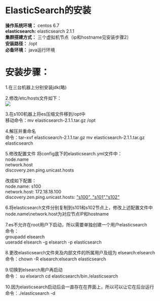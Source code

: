 # ElasticSearch的安装
**操作系统环境：**  centos 6.7  
**elasticsearch:** elasticsearch 2.1.1  
**集群搭建方式：** 三个虚拟机节点（ip和hostname见安装步骤2）  
**安装路径：** /opt  
**必备环境：** java运行环境  
# 安装步骤：
1.在三台机器上分别安装jdk(略)

2.修改/etc/hosts文件如下：  
![](https://i.imgur.com/n4VTt5t.png)

3.在s100机器上将es压缩文件移到/opt中  
移动命令：mv elasticsearch-2.1.1.tar.gz /opt 
  
4.解压并重命名  
命令：tar–xvf elasticsearch-2.1.1.tar.gz   mv elasticsearch-2.1.1.tar.gz elasticsearch

5.修改配置文件
将config底下的elasticsearch.yml文件中：  
    node.name  
    network.host  
    discovery.zen.ping.unicast.hosts
  
改成如下配置：  
    node.name: s100  
    network.host: 172.18.18.100  
    discovery.zen.ping.unicast.hosts: ["s100", "s101","s102"](在三个节点配置hosts文件，172.18.18.100、172.18.18.101、172.18.18.102是节点的ip地址，对应hostname分别为s100\s101\s102) 

6.将elasticsearch文件分别复制到s101和s102节点上，修改上述配置文件中node.name\network.host为对应节点IP和hostname  
 
7.es不允许在root用户下启动，所以需要单独创建一个用户elasticsearch  
命令：  
groupadd elsearch  
useradd elsearch -g elsearch -p elasticsearch

8.更改elasticsearch文件夹及内部文件的所属用户及组为  elsearch:elsearch  
命令：chown -R elsearch:elsearch elasticsearch

9.切换到elsearch用户再启动  
命令：
su elsearch 
cd elasticsearch/bin./elasticsearch  

10.因为elasticsearch启动后会一直存在在界面上，所以可以让它在后台运行  
命令：./elasticsearch -d
